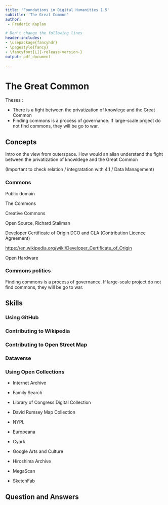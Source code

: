 ```yaml
---
title: 'Foundations in Digital Humanities 1.5'
subtitle: 'The Great Common'
author:
 - Frederic Kaplan

# Don't change the following lines
header-includes:
- \usepackage{fancyhdr}
- \pagestyle{fancy}
- \fancyfoot[L]{-release-version-}
output: pdf_document

---
```


# The Great Common

Theses :

- There is a fight between the privatization of knowlege and the Great Common
- Finding commons is a process of governance. If large-scale project do not find commons, they will be go to war. 



## Concepts

Intro on the view from outerspace. How would an alian understand the fight between the privatization of knowldege and the Great Common

(Important to check relation / integratation with 4.1 / Data Management)



### Commons

Public domain

The Commons

Creative Commons

Open Source, Richard Stallman

Developer Certificate of Origin DCO and CLA (Contribution Licence Agreement)

https://en.wikipedia.org/wiki/Developer_Certificate_of_Origin

Open Hardware

### Commons politics

Finding commons is a process of governance. If large-scale project do not find commons, they will be go to war. 

## Skills

### Using GitHub

### Contributing to Wikipedia

### Contributing to Open Street Map

### Dataverse

### Using Open Collections

- Internet Archive

- Family Search

- Library of Congress Digital Collection

- David Rumsey Map Collection

- NYPL

- Europeana

- Cyark

- Google Arts and Culture

- Hiroshima Archive

- MegaScan

- SketchFab

  

## Question and Answers 



